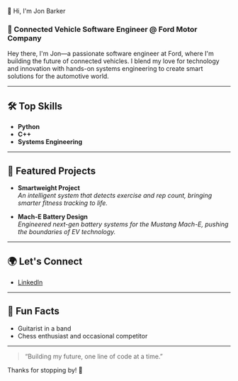  👋 Hi, I'm Jon Barker

### 🚗 Connected Vehicle Software Engineer @ Ford Motor Company

Hey there, I'm Jon—a passionate software engineer at Ford, where I'm building the future of connected vehicles. I blend my love for technology and innovation with hands-on systems engineering to create smart solutions for the automotive world.

---

## 🛠️ Top Skills
- **Python**
- **C++**
- **Systems Engineering**

---

## 🚀 Featured Projects

- **Smartweight Project**  
  _An intelligent system that detects exercise and rep count, bringing smarter fitness tracking to life._

- **Mach-E Battery Design**  
  _Engineered next-gen battery systems for the Mustang Mach-E, pushing the boundaries of EV technology._

---

## 🌍 Let's Connect

- [LinkedIn](https://www.linkedin.com/in/jon-barker-366781b8/)

---

## 🎸 Fun Facts

- Guitarist in a band  
- Chess enthusiast and occasional competitor

---

> “Building my future, one line of code at a time.”

Thanks for stopping by! 🚀
